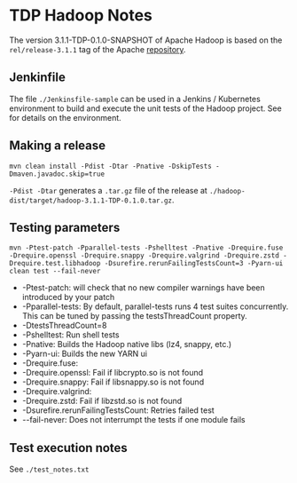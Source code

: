 # TDP Hadoop Notes

The version 3.1.1-TDP-0.1.0-SNAPSHOT of Apache Hadoop is based on the `rel/release-3.1.1` tag of the Apache [repository](https://github.com/apache/hadoop/tree/rel/release-3.1.1).

## Jenkinfile

The file `./Jenkinsfile-sample` can be used in a Jenkins / Kubernetes environment to build and execute the unit tests of the Hadoop project. See []() for details on the environment.

## Making a release

```
mvn clean install -Pdist -Dtar -Pnative -DskipTests -Dmaven.javadoc.skip=true
```

`-Pdist -Dtar` generates a `.tar.gz` file of the release at `./hadoop-dist/target/hadoop-3.1.1-TDP-0.1.0.tar.gz`.

## Testing parameters

```
mvn -Ptest-patch -Pparallel-tests -Pshelltest -Pnative -Drequire.fuse -Drequire.openssl -Drequire.snappy -Drequire.valgrind -Drequire.zstd -Drequire.test.libhadoop -Dsurefire.rerunFailingTestsCount=3 -Pyarn-ui clean test --fail-never
```

- -Ptest-patch: will check that no new compiler warnings have been introduced by your patch
- -Pparallel-tests: By default, parallel-tests runs 4 test suites concurrently. This can be tuned by passing the testsThreadCount property.
-   -DtestsThreadCount=8
- -Pshelltest: Run shell tests
- -Pnative: Builds the Hadoop native libs (lz4, snappy, etc.)
- -Pyarn-ui: Builds the new YARN ui
- -Drequire.fuse:
- -Drequire.openssl: Fail if libcrypto.so is not found
- -Drequire.snappy: Fail if libsnappy.so is not found
- -Drequire.valgrind:
- -Drequire.zstd: Fail if libzstd.so is not found
- -Dsurefire.rerunFailingTestsCount: Retries failed test
- --fail-never: Does not interrumpt the tests if one module fails

## Test execution notes

See `./test_notes.txt`
